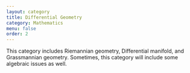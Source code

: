 ```yaml
---
layout: category
title: Differential Geometry
category: Mathematics
menu: false
order: 2
---
```


This category includes Riemannian geometry, Differential manifold, and Grassmannian geometry. Sometimes, this category will include some algebraic issues as well. 

